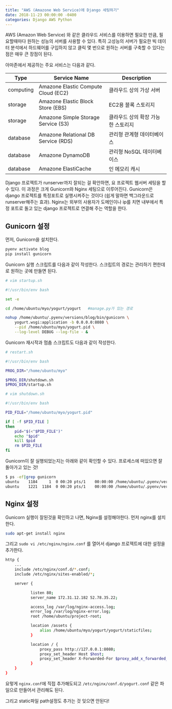 ```yaml
---
title: "AWS (Amazone Web Service)에 Django 세팅하기"
date: 2018-11-23 00:00:00 -0400
categories: Django AWS Python
---
```


AWS (Amazon Web Service) 와 같은 클라우드 서비스를 이용하면 필요한 만큼, 필요할때마다 원하는 성능의 서버를 사용할 수 있다. 특히 고성능의 서버가 필요한 빅 데이터 분석에서 하드웨어를 구입하지 않고 클릭 몇 번으로 원하는 서버를 구축할 수 있다는 점은 매우 큰 장점이 된다.
  
아마존에서 제공하는 주요 서비스는 다음과 같다.  

| Type | Service Name | Description |
| --- | --- | --- |
| computing | Amazone Elastic Compute Cloud (EC2) | 클라우드 상의 가상 서버 |
| storage | Amazone Elastic Block Store (EBS) | EC2용 블록 스토리지 |
| storage | Amazone Simple Storage Service (S3) | 클라우드 상의 확장 가능한 스토리지 |
| database | Amazone Relational DB Service (RDS) | 관리형 관계형 데이터베이스 |
| database | Amazone DynamoDB | 관리형 NoSQL 데이터베이스 |
| database | Amazone ElastiCache | 인 메모리 캐시|

Django 프로젝트가 runserver까지 잘되는 걸 확안하면, 요 프로젝트 웹서버 세팅을 할 수 있다. 이 과정은 크게 Gunicorn와 Nginx 세팅으로 이루어진다. Gunicorn은 django 프로젝트를 특정포트로 실행시켜주는 것이다 (쉽게 말하면 백그라운드로 runserver해주는 효과). Nginx는 외부의 사용자가 도메인이나 ip를 치면 내부에서 특정 포트로 돌고 있는 django 프로젝트로 연결해 주는 역할을 한다.  

## Gunicorn 설정
먼저, Gunicorn을 설치한다.

```bash
pyenv activate blog
pip install gunicorn
```

Gunicorn 실행 스크립트를 다음과 같이 작성한다. 스크립트의 경로는 관리하기 편한데로 원하는 곳에 만들면 된다.

```bash
# vim startup.sh

#!/usr/bin/env bash

set -e

cd /home/ubuntu/myo/yogurt/yogurt   #manage.py가 있는 경로

nohup /home/ubuntu/.pyenv/versions/blog/bin/gunicorn \
    yogurt.wsgi:application -b 0.0.0.0:8080 \
    --pid /home/ubuntu/myo/yogurt.pid \
    --log-level DEBUG --log-file - &
```

Gunicorn 재시작과 멈춤 스크립트도 다음과 같이 작성한다.

```bash
# restart.sh

#!/usr/bin/env bash

PROG_DIR="/home/ubuntu/myo"

$PROG_DIR/shutdown.sh
$PROG_DIR/startup.sh
```

```bash
# vim shutdown.sh

#!/usr/bin/env bash

PID_FILE="/home/ubuntu/myo/yogurt.pid"

if [ -f $PID_FILE ]
then
    pid="$(<"$PID_FILE")"
    echo "$pid"
    kill $pid
    rm $PID_FILE
fi
```

Gunicorn이 잘 실행되었는지는 아래와 같이 확인할 수 있다. 프로세스에 떠있으면 잘 돌아가고 있는 것!

```bash
$ ps -ef|grep gunicorn
ubuntu    1184     1  0 00:20 pts/1    00:00:00 /home/ubuntu/.pyenv/versions/3.6.0/envs/blog/bin/python /home/ubuntu/.pyenv/versions/blog/bin/gunicorn yogurt.wsgi:application -b 0.0.0.0:8080 --pid /home/ubuntu/myo/yogurt.pid --log-level DEBUG --log-file -
ubuntu    1221  1184  0 00:20 pts/1    00:00:00 /home/ubuntu/.pyenv/versions/3.6.0/envs/blog/bin/python /home/ubuntu/.pyenv/versions/blog/bin/gunicorn yogurt.wsgi:application -b 0.0.0.0:8080 --pid /home/ubuntu/myo/yogurt.pid --log-level DEBUG --log-file -
```

## Nginx 설정

Gunicorn 실행이 잘된것을 확인하고 나면, Nginx를 설정해야한다. 먼저 nginx를 설치한다.

```bash
sudo apt-get install nginx
```

그리고 `sudo vi /etc/nginx/nginx.conf` 를 열어서 django 프로젝트에 대한 설정을 추가한다.

```bash
http {
    ...
    include /etc/nginx/conf.d/*.conf;
    include /etc/nginx/sites-enabled/*;

    server {

           listen 80;
           server_name 172.31.12.182 52.78.35.22;

           access_log /var/log/nginx-access.log;
           error_log /var/log/nginx-error.log;
           root /home/ubuntu/project-root;

           location /assets {
               alias /home/ubuntu/myo/yogurt/yogurt/staticfiles;
           }

           location / {
               proxy_pass http://127.0.0.1:8080;
               proxy_set_header Host $host;
               proxy_set_header X-Forwarded-For $proxy_add_x_forwarded_for;
           }
    }
}
```

요렇게 `nginx.conf`에 직접 추가해도되고 `/etc/nginx/conf.d/yogurt.conf` 같은 파일으로 만들어서 관리해도 된다.

그리고 static파일 path설정도 추가는 것 잊으면 안된다!
